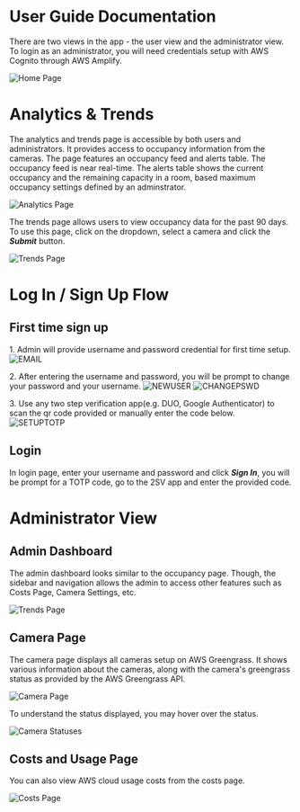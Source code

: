 # User Guide Documentation

There are two views in the app - the user view and the administrator view. To login as an administrator, you will need credentials setup with AWS Cognito through AWS Amplify.

![Home Page](./screenshots/home.png)

# Analytics & Trends

The analytics and trends page is accessible by both users and administrators. It provides access to occupancy information from the cameras. The page features an occupancy feed and alerts table. The occupancy feed is near real-time. The alerts table shows the current occupancy and the remaining capacity in a room, based maximum occupancy settings defined by an adminstrator.

![Analytics Page](./screenshots/analytics.png)

The trends page allows users to view occupancy data for the past 90 days. To use this page, click on the dropdown, select a camera and click the **_Submit_** button.

![Trends Page](./screenshots/trends.png)

# Log In / Sign Up Flow

## First time sign up

1\. Admin will provide username and password credential for first time setup.
![EMAIL](./screenshots/EMAIL.png)

2\. After entering the username and password, you will be prompt to change your password and your username.
![NEWUSER](./screenshots/NEWUSER.png)
![CHANGEPSWD](./screenshots/CHANGEPSWD.png)

3\. Use any two step verification app(e.g. DUO, Google Authenticator) to scan the qr code provided or manually enter the code below.
![SETUPTOTP](./screenshots/SETUPTOTP.png)

## Login

In login page, enter your username and password and click **_Sign In_**, you will be prompt for a TOTP code, go to the 2SV app and enter the provided code.

# Administrator View

## Admin Dashboard

The admin dashboard looks similar to the occupancy page. Though, the sidebar and navigation allows the admin to access other features such as Costs Page, Camera Settings, etc.

![Trends Page](./screenshots/adminDashboard.png)

## Camera Page

The camera page displays all cameras setup on AWS Greengrass. It shows various information about the cameras, along with the camera's greengrass status as provided by the AWS Greengrass API.

![Camera Page](./screenshots/camera.png)

To understand the status displayed, you may hover over the status.

![Camera Statuses](./screenshots/cameraStatus.png)

## Costs and Usage Page

You can also view AWS cloud usage costs from the costs page.

![Costs Page](./screenshots/costs.png)
